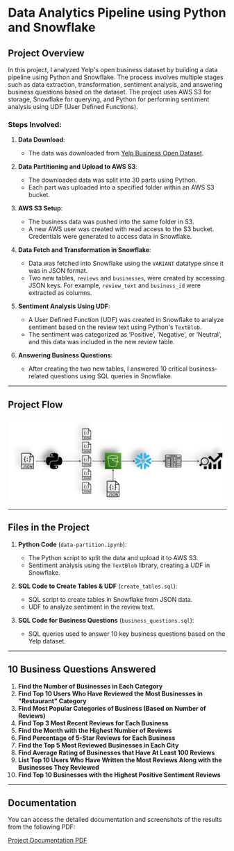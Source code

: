 # Data Analytics Pipeline using Python and Snowflake

## Project Overview

In this project, I analyzed Yelp's open business dataset by building a data pipeline using Python and Snowflake. The process involves multiple stages such as data extraction, transformation, sentiment analysis, and answering business questions based on the dataset. The project uses AWS S3 for storage, Snowflake for querying, and Python for performing sentiment analysis using UDF (User Defined Functions).

### Steps Involved:

1. **Data Download**:
   - The data was downloaded from [Yelp Business Open Dataset](https://business.yelp.com/data/resources/open-dataset/).

2. **Data Partitioning and Upload to AWS S3**:
   - The downloaded data was split into 30 parts using Python.
   - Each part was uploaded into a specified folder within an AWS S3 bucket.

3. **AWS S3 Setup**:
   - The business data was pushed into the same folder in S3.
   - A new AWS user was created with read access to the S3 bucket. Credentials were generated to access data in Snowflake.

4. **Data Fetch and Transformation in Snowflake**:
   - Data was fetched into Snowflake using the `VARIANT` datatype since it was in JSON format.
   - Two new tables, `reviews` and `businesses`, were created by accessing JSON keys. For example, `review_text` and `business_id` were extracted as columns.

5. **Sentiment Analysis Using UDF**:
   - A User Defined Function (UDF) was created in Snowflake to analyze sentiment based on the review text using Python's `TextBlob`.
   - The sentiment was categorized as ‘Positive’, ‘Negative’, or ‘Neutral’, and this data was included in the new review table.

6. **Answering Business Questions**:
   - After creating the two new tables, I answered 10 critical business-related questions using SQL queries in Snowflake.

---

## Project Flow

![Project Flow](https://github.com/aditya-pa/data-analytics-pipeline-python-snowflake/blob/main/Picture.png) <!-- Replace this link with your actual image link -->

---

## Files in the Project

1. **Python Code** (`data-partition.ipynb`):
   - The Python script to split the data and upload it to AWS S3.
   - Sentiment analysis using the `TextBlob` library, creating a UDF in Snowflake.

2. **SQL Code to Create Tables & UDF** (`create_tables.sql`):
   - SQL script to create tables in Snowflake from JSON data.
   - UDF to analyze sentiment in the review text.

3. **SQL Code for Business Questions** (`business_questions.sql`):
   - SQL queries used to answer 10 key business questions based on the Yelp dataset.

---

## 10 Business Questions Answered

1. **Find the Number of Businesses in Each Category**
2. **Find Top 10 Users Who Have Reviewed the Most Businesses in "Restaurant" Category**
3. **Find Most Popular Categories of Business (Based on Number of Reviews)**
4. **Find Top 3 Most Recent Reviews for Each Business**
5. **Find the Month with the Highest Number of Reviews**
6. **Find Percentage of 5-Star Reviews for Each Business**
7. **Find the Top 5 Most Reviewed Businesses in Each City**
8. **Find Average Rating of Businesses that Have At Least 100 Reviews**
9. **List Top 10 Users Who Have Written the Most Reviews Along with the Businesses They Reviewed**
10. **Find Top 10 Businesses with the Highest Positive Sentiment Reviews**

---

## Documentation

You can access the detailed documentation and screenshots of the results from the following PDF:

[Project Documentation PDF](link_to_pdf_with_screenshot) <!-- Replace this with your actual PDF link -->
